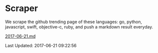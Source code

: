 # Scraper

We scrape the github trending page of these languages: go, python, javascript, swift, objective-c, ruby, and push a markdown result everyday.

[2017-06-21.md](https://github.com/henson/Scraper/blob/master/2017-06-21.md)

Last Updated: 2017-06-21 09:22:56